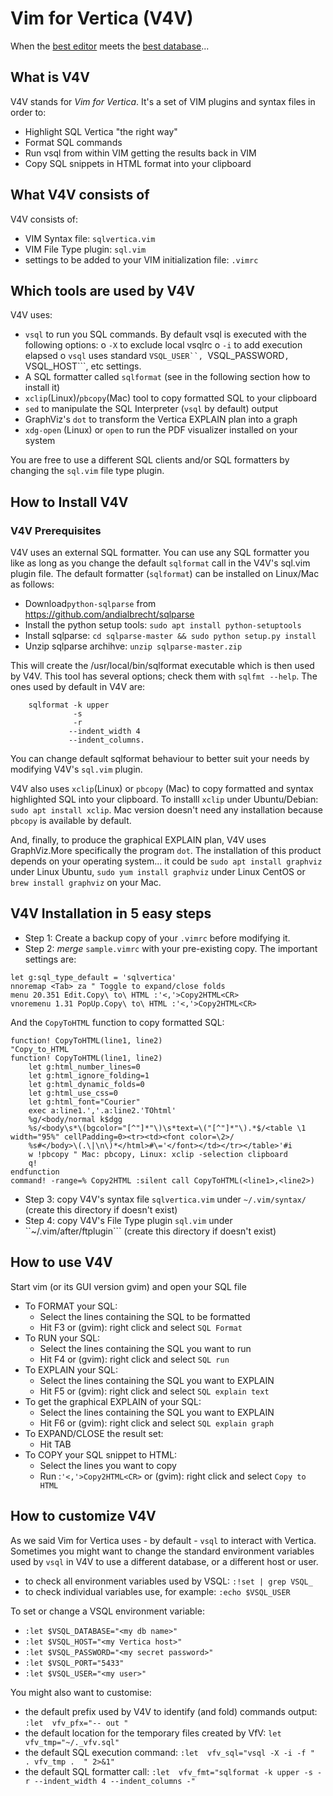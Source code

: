 ﻿# Vim for Vertica (V4V)
When the [best editor](www.vim.org) meets the [best database](www.vertica.com)...

## What is V4V 
V4V stands for *Vim for Vertica*. It's a set of VIM plugins and syntax files in order to: 
- Highlight SQL Vertica "the right way" 
- Format SQL commands 
- Run vsql from within VIM getting the results back in VIM 
- Copy SQL snippets in HTML format into your clipboard 

## What V4V consists of 
V4V consists of: 
- VIM Syntax file: ```sqlvertica.vim```
- VIM File Type plugin: ```sql.vim```
- settings to be added to your VIM initialization file: ```.vimrc``` 

## Which tools are used by V4V 
V4V uses: 
- ```vsql``` to run you SQL commands. By default vsql is executed with the following options: 
  o ```-X``` to exclude local vsqlrc 
  o ```-i``` to add execution elapsed 
  o ```vsql``` uses standard ```VSQL_USER``, ```VSQL_PASSWORD```, ```VSQL_HOST```, etc settings. 
- A SQL formatter called ```sqlformat``` (see in the following section how to install it) 
-  ```xclip```(Linux)/```pbcopy```(Mac) tool to copy formatted SQL to your clipboard 
- ```sed``` to manipulate the SQL Interpreter (```vsql``` by default) output
- GraphViz's ```dot``` to transform the Vertica EXPLAIN plan into a graph
- ```xdg-open``` (Linux) or ```open``` to run the PDF visualizer installed on your system

You are free to use a different SQL clients and/or SQL formatters by changing the ``sql.vim`` file type plugin. 

## How to Install V4V 
### V4V Prerequisites
V4V uses an external SQL formatter. You can use any SQL formatter you like as long as you change the default ```sqlformat``` call in the V4V's sql.vim plugin file.
The default formatter (```sqlformat```) can be installed on Linux/Mac as follows:
- Download```python-sqlparse``` from https://github.com/andialbrecht/sqlparse 
- Install the python setup tools: ```sudo apt install python-setuptools```  
- Install sqlparse: ```cd sqlparse-master && sudo python setup.py install``` 
- Unzip sqlparse archihve: ```unzip sqlparse-master.zip``` 

This will create the /usr/local/bin/sqlformat executable which is then used by V4V. This tool has several options; check them with ```sqlfmt --help```. The ones used by default in V4V are:
``` 
    sqlformat -k upper 
              -s 
              -r 
             --indent_width 4 
             --indent_columns.
```
You can change default sqlformat behaviour to better suit your needs by modifying V4V's ```sql.vim``` plugin. 

V4V also uses ```xclip```(Linux) or ```pbcopy``` (Mac) to copy formatted and syntax highlighted SQL into your clipboard. To installl ```xclip``` under Ubuntu/Debian: ```sudo apt install xclip```.
Mac version doesn't need any installation because ```pbcopy``` is available by default.

And, finally, to produce the graphical EXPLAIN plan, V4V uses GraphViz.More specifically the program ```dot```. The installation of this product depends on your operating system... it could be ```sudo apt install graphviz``` under Linux Ubuntu, ```sudo yum install graphviz``` under Linux CentOS or ```brew install graphviz``` on your Mac.

## V4V Installation in 5 easy steps

 - Step 1: Create a backup copy of your ```.vimrc``` before modifying it. 
 - Step 2:   *merge*  ```sample.vimrc``` with your pre-existing copy. The important settings are: 
```vim
let g:sql_type_default = 'sqlvertica'
nnoremap <Tab> za " Toggle to expand/close folds 
menu 20.351 Edit.Copy\ to\ HTML :'<,'>Copy2HTML<CR> 
vnoremenu 1.31 PopUp.Copy\ to\ HTML :'<,'>Copy2HTML<CR> 
```
And the ```CopyToHTML``` function to copy formatted SQL:
```vim
function! CopyToHTML(line1, line2)
"Copy_to_HTML
function! CopyToHTML(line1, line2)
    let g:html_number_lines=0
    let g:html_ignore_folding=1
    let g:html_dynamic_folds=0
    let g:html_use_css=0
    let g:html_font="Courier"
    exec a:line1.','.a:line2.'TOhtml'
    %g/<body/normal k$dgg
    %s/<body\s*\(bgcolor="[^"]*"\)\s*text=\("[^"]*"\).*$/<table \1 width="95%" cellPadding=0><tr><td><font color=\2>/
    %s#</body>\(.\|\n\)*</html>#\='</font></td></tr></table>'#i
    w !pbcopy " Mac: pbcopy, Linux: xclip -selection clipboard
    q!  
endfunction
command! -range=% Copy2HTML :silent call CopyToHTML(<line1>,<line2>)
```

- Step 3: copy V4V's syntax file ```sqlvertica.vim``` under ```~/.vim/syntax/```  (create this directory if doesn't exist) 
- Step 4: copy V4V's File Type plugin ```sql.vim``` under ``~/.vim/after/ftplugin```  (create this directory if doesn't exist) 


## How to use V4V 
Start vim (or its GUI version gvim) and open your SQL file 

- To FORMAT your SQL: 
	- Select the lines containing the SQL to be formatted 
   - Hit F3 or (gvim): right click and select ```SQL Format``` 
- To RUN your SQL: 
   - Select the lines containing the SQL you want to run 
   - Hit F4 or (gvim): right click and select ```SQL run```    
- To EXPLAIN your SQL: 
   - Select the lines containing the SQL you want to EXPLAIN 
   - Hit F5 or (gvim): right click and select ```SQL explain text``` 
- To get the graphical EXPLAIN of your SQL: 
   - Select the lines containing the SQL you want to EXPLAIN 
   - Hit F6 or (gvim): right click and select ```SQL explain graph``` 
- To EXPAND/CLOSE the result set:  
   - Hit TAB 
- To COPY your SQL snippet to HTML: 
   - Select the lines you want to copy 
   - Run :```'<,'>Copy2HTML<CR>``` or (gvim): right click and select ```Copy to HTML``` 

## How to customize V4V
As we said Vim for Vertica uses - by default - ```vsql``` to interact with Vertica. Sometimes you might want to change the standard environment variables used by ```vsql``` in V4V to use a different database, or a different host or user.  
 - to check all environment variables used by VSQL: ```:!set | grep VSQL_```
- to check  individual variables use, for example: ```:echo $VSQL_USER```

To set or change a VSQL environment variable:
 - ```:let $VSQL_DATABASE="<my db name>"```
 - ```:let $VSQL_HOST="<my Vertica host>"```
 - ```:let $VSQL_PASSWORD="<my secret password>"```
 - ```:let $VSQL_PORT="5433"```
 - ```:let $VSQL_USER="<my user>"```

You might also want to customise:
- the default prefix used by V4V to identify (and fold) commands output: ```:let  vfv_pfx="-- out "``` 
- the default location for the temporary files created by VfV: ```let vfv_tmp="~/._vfv.sql"```
- the default SQL execution command: ```:let  vfv_sql="vsql -X -i -f "  . vfv_tmp .  " 2>&1"```
- the default SQL formatter call: ```:let  vfv_fmt="sqlformat -k upper -s -r --indent_width 4 --indent_columns -"```


